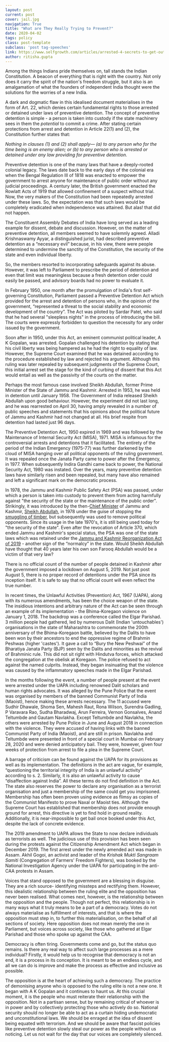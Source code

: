 ```yaml
---
layout: post
current: post
cover: jail.jpg
navigation: True
title: "What are They Really Trying to Prevent?"
date: 2020-04-02
tags: policy
class: post-template
subclass: 'post tag-speeches'
link: https://www.selfgrowth.com/articles/arrested-4-secrets-to-get-out-of-jail-fast
author: ritisha.gupta
---
```

Among the things Indians pride themselves on, tall stands the Indian Constitution. A beacon of everything that is right with the country. Not only does it carry the spirit of the nation's freedom struggle, but it also is an amalgamation of what the founders of independent India thought were the solutions for the worries of a new India.

A dark and dogmatic flaw in this idealised document materialises in the form of Art. 22, which denies certain fundamental rights to those arrested or detained under laws of preventive detention. The concept of preventive detention is simple - a person is taken into custody if the state machinery sees in them the *potential* to commit a crime. After stating certain protections from arrest and detention in Article 22(1) and (2), the Constitution further states that:

*Nothing in clauses (1) and (2) shall apply— (a) to any person who for the time being is an enemy alien; or (b) to any person who is arrested or detained under any law providing for preventive detention.*

Preventive detention is one of the many laws that have a deeply-rooted colonial legacy. The laws date back to the early days of the colonial era when the Bengal Regulation III of 1818 was enacted to empower the government to arrest anyone for maintenance of public order without any judicial proceedings. A century later, the British government enacted the Rowlatt Acts of 1919 that allowed confinement of a suspect without trial. Now, the very makers of the Constitution had been repeatedly arrested under these laws. So, the expectation was that such laws would be completely eradicated when independence was attained. But alas! that did not happen.

The Constituent Assembly Debates of India have long served as a leading example for dissent, debate and discussion. However, on the matter of preventive detention, all members seemed to have solemnly agreed. Alladi Krishnaswamy Ayyar, a distinguished jurist, had described preventive detention as a “necessary evil” because, in his view, there were people determined to undermine the sanctity of the Constitution, the security of the state and even individual liberty.

So, the members resorted to incorporating safeguards against its abuse. However, it was left to Parliament to prescribe the period of detention and even that limit was meaningless because a fresh detention order could easily be passed, and advisory boards had no power to evaluate it.

In February 1950, one month after the promulgation of India's first self-governing Constitution, Parliament passed a Preventive Detention Act which provided for the arrest and detention of persons who, in the opinion of the government, “represented a threat to the social stability and economic development of the country”. The Act was piloted by Sardar Patel, who said that he had several "sleepless nights" in the process of introducing the bill. The courts were expressly forbidden to question the necessity for any order issued by the government.

Soon after in 1950, under this Act, an eminent communist political leader, A K Gopalan, was arrested. Gopalan challenged his detention by stating that his civil liberty was being hampered as he had the right to equality of law. However, the Supreme Court examined that he was detained according to the procedure established by law and rejected his argument. Although this ruling was later repealed by subsequent judgments of the Supreme Court, this initial arrest set the stage for the kind of curbing of dissent that this Act would entail as well as the passivity of the courts on the matter.

Perhaps the most famous case involved Sheikh Abdullah, former Prime Minister of the State of Jammu and Kashmir. Arrested in 1953, he was held in detention until January 1958. The Government of India released Sheikh Abdullah upon good behaviour. However, the experiment did not last long, and he was rearrested on April 30, having amply revealed in a number of public speeches and statements that his opinions about the political future of Jammu and Kashmir had not changed at all. His brief respite from detention had lasted just 96 days.

The Preventive Detention Act, 1950 expired in 1969 and was followed by the Maintenance of Internal Security Act (MISA), 1971. MISA is infamous for the controversial arrests and detentions that it facilitated. The entirety of the period of the Indian Emergency (1975-77) was further darkened by the cloud of MISA hanging over all political opponents of the ruling government. It was repealed once the Janata Party came to power after the Emergency, in 1977. When subsequently Indira Gandhi came back to power, the National Security Act, 1980 was instated. Over the years, many preventive detention laws have similarly risen and been repealed, but many have also remained and left a significant mark on the democratic process.

In 1978, the Jammu and Kashmir Public Safety Act (PSA) was passed, under which a person is taken into custody to prevent them from acting harmfully against "the security of the state or the maintenance of the public order". Strikingly, it was introduced by the then-[Chief Minister](https://en.wikipedia.org/wiki/List_of_chief_ministers_of_Jammu_and_Kashmir) of Jammu and Kashmir, [Sheikh Abdullah](https://en.wikipedia.org/wiki/Sheikh_Abdullah), in 1978 under the guise of stopping the [smuggling of timber](https://en.wikipedia.org/wiki/Timber_mafia), but subsequently was used to remove political opponents. Since its usage in the late 1970's, it is still being used today for "the security of the state". Even after the revocation of Article 370, which ended Jammu and Kashmir's special status, the PSA was one of the state laws which was retained under the [Jammu and Kashmir Reorganization Act of 2019](https://en.wikipedia.org/wiki/Jammu_and_Kashmir_Reorganisation_Act,_2019) - another sign of the “normalcy” in the state. Would Sheikh Abdullah have thought that 40 years later his own son Farooq Abdullah would be a victim of that very law?

There is no official count of the number of people detained in Kashmir after the government imposed a lockdown on August 5, 2019. Not just post August 5, there is no proper record of detentions under the PSA since its inception itself. It is safe to say that no official count will even reflect the true number.

In recent times, the Unlawful Activities (Prevention) Act, 1967 (UAPA), along with its numerous amendments, has been the choice weapon of the state. The insidious intentions and arbitrary nature of the Act can be seen through an example of its implementation - the Bhima-Koregaon violence on January 1, 2018. The backdrop was a conference called the Elgar Parishad. 3 million people had gathered, led by numerous Dalit (Indian 'untouchables') organisations in the state of Maharashtra to commemorate the 200th anniversary of the Bhima-Koregaon battle, believed by the Dalits to have been won by their ancestors to end the oppressive regime of Brahmin Peshwas (higher 'castes'). It gave a call to “Bury the New Peshwai” of the Bharatiya Janata Party (BJP) seen by the Dalits and minorities as the revival of Brahminic rule. This did not sit right with Hindutva forces, which attacked the congregation at the obelisk at Koregaon. The police refused to act against the named culprits. Instead, they began insinuating that the violence was caused by the inflammatory speeches made in the Elgar Parishad.

In the months following the event, a number of people present at the event were arrested under the UAPA including renowned Dalit scholars and human rights advocates. It was alleged by the Pune Police that the event was organised by members of the banned Communist Party of India (Maoist), hence making these arrests necessary. The 11 accused were Sudhir Dhawale, Shoma Sen, Mahesh Raut, Rona Wilson, Surendra Gadling, P Varavara Rao, Sudha Bharadwaj, Arun Ferreira, Vernon Gonsalves, Anand Teltumbde and Gautam Navlakha. Except Teltumbde and Navlakha, the others were arrested by Pune Police in June and August 2018 in connection with the violence. They were accused of having links with the banned Communist Party of India (Maoist), and are still in prison. Navlakha and Teltumbde were presented in front of a special court in Mumbai on February 28, 2020 and were denied anticipatory bail. They were, however, given four weeks of protection from arrest to file a plea in the Supreme Court.

A barrage of criticism can be found against the UAPA for its provisions as well as its implementation. The definitions in the act are vague, for example, “questioning the territorial integrity of India is an unlawful activity” according to s. 2. Similarly, it is also an unlawful activity to cause “disaffection against India”. All these terms do not find definition in the Act. The state also reserves the power to declare any organisation as a terrorist organisation and just a membership of the same could get you imprisoned. Membership has often been proven using evidence as flimsy as copies of the Communist Manifesto to prove Naxal or Maoist ties. Although the Supreme Court has established that membership does not provide enough ground for arrest, this directive is yet to find hold in ground reality. Additionally, it is near-impossible to get bail once booked under this Act, despite the lack of concrete evidence.

The 2019 amendment to UAPA allows the State to now declare individuals as terrorists as well. The judicious use of this provision has been seen during the protests against the Citizenship Amendment Act which began in December 2019. The first arrest under the newly amended act was made in Assam. Akhil Gogoi, an activist and leader of the *Krishak Mukti Sangraam Samiti* (Congregation of Farmers' Freedom Fighters), was booked by the National Investigation Agency under the UAPA for participating in the anti-CAA protests in Assam.

Voices that stand opposed to the government are a blessing in disguise. They are a rich source- identifying missteps and rectifying them. However, this idealistic relationship between the ruling elite and the opposition has never been realised. What comes next, however, is the relationship between the opposition and the people. Though not perfect, this relationship is in many ways what it truly means to be a part of a democracy. Votes do not always materialise as fulfillment of interests, and that is where the opposition must step in, to further this materialisation, on the behalf of all sections of society. Here opposition does not mean merely the one in Parliament, but voices across society, like those who gathered at Elgar Parishad and those who spoke up against the CAA.

Democracy is often tiring. Governments come and go, but the status quo remains. Is there any real way to affect such large processes as a mere individual? Firstly, it would help us to recognise that democracy is not an end, it is a process in its conception. It is meant to be an endless cycle, and all we can do is improve and make the process as effective and inclusive as possible.

The opposition is at the heart of achieving such a democracy. The practice of demonising anyone who is opposed to the ruling elite is not a new one. It began with A K Gopalan and it continues to haunt us. At this crucial moment, it is the people who must reiterate their relationship with the opposition. Not in a partisan sense, but by remaining critical of whoever is in power and by collectively protecting those who actively do so. National security should no longer be able to act as a curtain hiding undemocratic and unconstitutional laws. We should be enraged at the idea of dissent being equated with terrorism. And we should be aware that fascist policies like preventive detention slowly steal our power as the people without us noticing. Let us not wait for the day that our voices are completely silenced.
